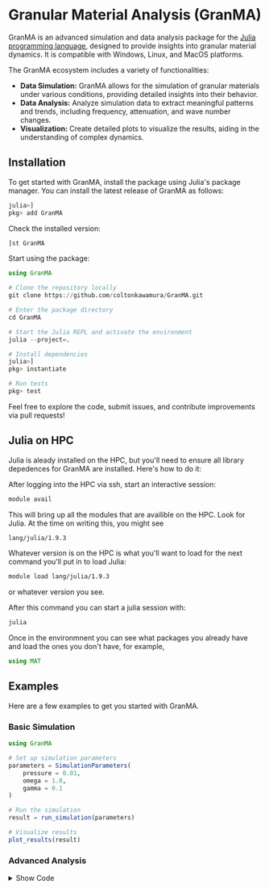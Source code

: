 
# Granular Material Analysis (GranMA)

GranMA is an advanced simulation and data analysis package for the [Julia programming language](https://julialang.org/), designed to provide insights into granular material dynamics. It is compatible with Windows, Linux, and MacOS platforms.

The GranMA ecosystem includes a variety of functionalities:

- **Data Simulation:** GranMA allows for the simulation of granular materials under various conditions, providing detailed insights into their behavior.
- **Data Analysis:** Analyze simulation data to extract meaningful patterns and trends, including frequency, attenuation, and wave number changes.
- **Visualization:** Create detailed plots to visualize the results, aiding in the understanding of complex dynamics.


## Installation

To get started with GranMA, install the package using Julia's package manager. You can install the latest release of GranMA as follows:

```julia
julia>]
pkg> add GranMA
```

Check the installed version:

```julia
]st GranMA
```

Start using the package:

```julia
using GranMA
```

```julia
# Clone the repository locally
git clone https://github.com/coltonkawamura/GranMA.git

# Enter the package directory
cd GranMA

# Start the Julia REPL and activate the environment
julia --project=.

# Install dependencies
julia>]
pkg> instantiate

# Run tests
pkg> test
```

Feel free to explore the code, submit issues, and contribute improvements via pull requests!
</details>

## Julia on HPC
Julia is aleady installed on the HPC, but you'll need to ensure all library depedences for GranMA are installed. Here's how to do it:

After logging into the HPC via ssh, start an interactive session:

```bash
module avail
```

This will bring up all the modules that are availible on the HPC. Look for Julia. At the time on writing this, you might see

```bash
lang/julia/1.9.3   
```

Whatever version is on the HPC is what you'll want to load for the next command you'll put in to load Julia:

```bash
module load lang/julia/1.9.3
```

or whatever version you see.

After this command you can start a julia session with:

```bash
julia
```
Once in the environmnent you can see what packages you already have and load the ones you don't have, for example,

```julia
using MAT
```

## Examples

Here are a few examples to get you started with GranMA.

### Basic Simulation

```julia
using GranMA

# Set up simulation parameters
parameters = SimulationParameters(
    pressure = 0.01,
    omega = 1.0,
    gamma = 0.1
)

# Run the simulation
result = run_simulation(parameters)

# Visualize results
plot_results(result)
```

### Advanced Analysis

<details>
  <summary>Show Code</summary>

```julia
using GranMA

# Load simulation data
data = load_data("path/to/simulation_output.mat")

# Perform frequency analysis
frequency_results = analyze_frequencies(data)

# Plot frequency spectrum
plot_frequency_spectrum(frequency_results)
```
</details>
